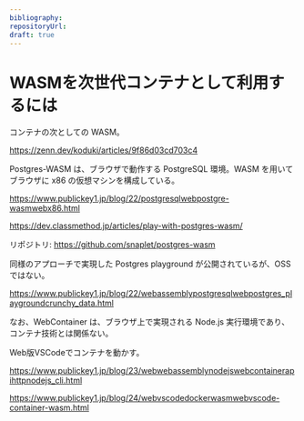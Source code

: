 ```yaml
---
bibliography: 
repositoryUrl:
draft: true
---
```


# WASMを次世代コンテナとして利用するには

コンテナの次としての WASM。

https://zenn.dev/koduki/articles/9f86d03cd703c4

Postgres-WASM は、ブラウザで動作する PostgreSQL 環境。WASM を用いてブラウザに x86 の仮想マシンを構成している。

https://www.publickey1.jp/blog/22/postgresqlwebpostgre-wasmwebx86.html

https://dev.classmethod.jp/articles/play-with-postgres-wasm/

リポジトリ: https://github.com/snaplet/postgres-wasm

同様のアプローチで実現した Postgres playground が公開されているが、OSS ではない。

https://www.publickey1.jp/blog/22/webassemblypostgresqlwebpostgres_playgroundcrunchy_data.html

なお、WebContainer は、ブラウザ上で実現される Node.js 実行環境であり、コンテナ技術とは関係ない。

Web版VSCodeでコンテナを動かす。

https://www.publickey1.jp/blog/23/webwebassemblynodejswebcontainerapihttpnodejs_cli.html



https://www.publickey1.jp/blog/24/webvscodedockerwasmwebvscode-container-wasm.html

